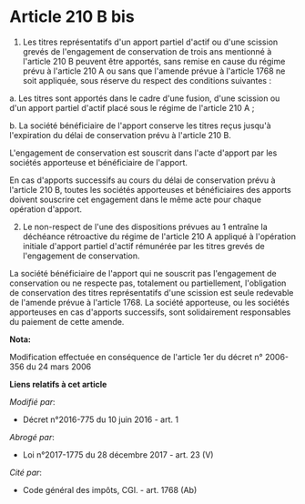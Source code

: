 # Article 210 B bis

1. Les titres représentatifs d'un apport partiel d'actif ou d'une scission grevés de l'engagement de conservation de trois
ans mentionné à l'article 210 B peuvent être apportés, sans remise en cause du régime prévu à l'article 210 A ou sans que
l'amende prévue à l'article 1768 ne soit appliquée, sous réserve du respect des conditions suivantes : 

a. Les titres sont apportés dans le cadre d'une fusion, d'une scission ou d'un apport partiel d'actif placé sous le régime de
l'article 210 A ; 

b. La société bénéficiaire de l'apport conserve les titres reçus jusqu'à l'expiration du délai de conservation prévu à
l'article 210 B. 

L'engagement de conservation est souscrit dans l'acte d'apport par les sociétés apporteuse et bénéficiaire de l'apport. 

En cas d'apports successifs au cours du délai de conservation prévu à l'article 210 B, toutes les sociétés apporteuses et
bénéficiaires des apports doivent souscrire cet engagement dans le même acte pour chaque opération d'apport. 

2. Le non-respect de l'une des dispositions prévues au 1 entraîne la déchéance rétroactive du régime de l'article 210 A
appliqué à l'opération initiale d'apport partiel d'actif rémunérée par les titres grevés de l'engagement de conservation. 

La société bénéficiaire de l'apport qui ne souscrit pas l'engagement de conservation ou ne respecte pas, totalement ou
partiellement, l'obligation de conservation des titres représentatifs d'une scission est seule redevable de l'amende prévue à
l'article 1768. La société apporteuse, ou les sociétés apporteuses en cas d'apports successifs, sont solidairement
responsables du paiement de cette amende.

**Nota:**

Modification effectuée en conséquence de l'article 1er du décret n° 2006-356 du 24 mars 2006

**Liens relatifs à cet article**

_Modifié par_:

  - Décret n°2016-775 du 10 juin 2016 - art. 1

_Abrogé par_:

  - Loi n°2017-1775 du 28 décembre 2017 - art. 23 (V)

_Cité par_:

  - Code général des impôts, CGI. - art. 1768 (Ab)
